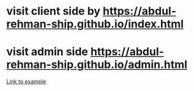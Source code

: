 # visit client side by https://abdul-rehman-ship.github.io/index.html
# visit admin side https://abdul-rehman-ship.github.io/admin.html
[Link to example](example.md)
